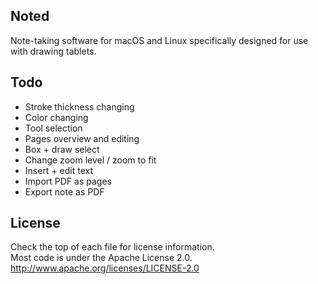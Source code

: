 Noted
-----

Note-taking software for macOS and Linux specifically designed for use with drawing tablets.

Todo
-----

* Stroke thickness changing
* Color changing
* Tool selection
* Pages overview and editing
* Box + draw select
* Change zoom level / zoom to fit
* Insert + edit text
* Import PDF as pages
* Export note as PDF

License
-----

Check the top of each file for license information. <br />
Most code is under the Apache License 2.0. <br />
http://www.apache.org/licenses/LICENSE-2.0
